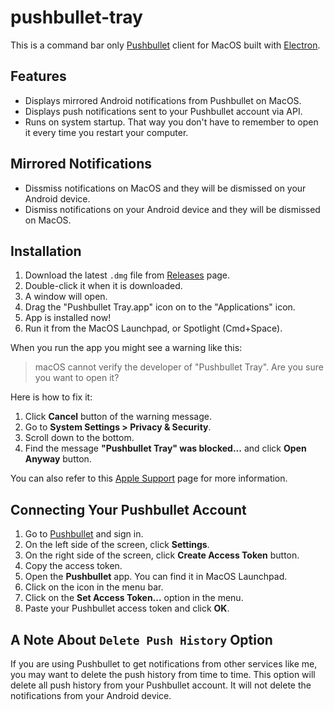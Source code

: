 # pushbullet-tray

This is a command bar only [Pushbullet](https://www.pushbullet.com/) client for MacOS built with [Electron](https://www.electronjs.org/).

## Features

- Displays mirrored Android notifications from Pushbullet on MacOS. 
- Displays push notifications sent to your Pushbullet account via API.
- Runs on system startup. That way you don't have to remember to open it every time you restart your computer.

## Mirrored Notifications

- Dissmiss notifications on MacOS and they will be dismissed on your Android device.
- Dismiss notifications on your Android device and they will be dismissed on MacOS.

## Installation

1. Download the latest `.dmg` file from [Releases](https://github.com/robert-cardillo/pushbullet-tray/releases) page.
2. Double-click it when it is downloaded.
3. A window will open.
4. Drag the "Pushbullet Tray.app" icon on to the "Applications" icon.
5. App is installed now!
6. Run it from the MacOS Launchpad, or Spotlight (Cmd+Space).

When you run the app you might see a warning like this:

> macOS cannot verify the developer of "Pushbullet Tray". Are you sure you want to open it?

Here is how to fix it:

1. Click **Cancel** button of the warning message.
2. Go to **System Settings > Privacy & Security**.
3. Scroll down to the bottom.
4. Find the message **"Pushbullet Tray" was blocked...** and click **Open Anyway** button.

You can also refer to this [Apple Support](https://support.apple.com/guide/mac-help/open-a-mac-app-from-an-unknown-developer-mh40616/mac) page for more information.

## Connecting Your Pushbullet Account

1. Go to [Pushbullet](https://www.pushbullet.com/) and sign in.
2. On the left side of the screen, click **Settings**.
3. On the right side of the screen, click **Create Access Token** button.
4. Copy the access token.
5. Open the **Pushbullet** app. You can find it in MacOS Launchpad.
6. Click on the icon in the menu bar.
7. Click on the **Set Access Token...** option in the menu.
8. Paste your Pushbullet access token and click **OK**.

## A Note About `Delete Push History` Option

If you are using Pushbullet to get notifications from other services like me, you may want to delete the push history from time to time. This option will delete all push history from your Pushbullet account. It will not delete the notifications from your Android device.
